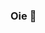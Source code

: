 ### Oie 👋

<!--
**GitRubbens/GtRubbens** is a ✨ _special_ ✨ repository because its `README.md` (this file) appears on your GitHub profile.

Here are some ideas to get you started:

- 🔭 Trabalhando em 34350 coisas ao mesmo tempo
- 🌱 Estou apredendo c++ com o energy
- 😄 Pronomes: Ele/Dele
- ⚡ Fun fact: eu ja instalei um windows em cima do outro por acidente sme formatar o pc antes
-->
